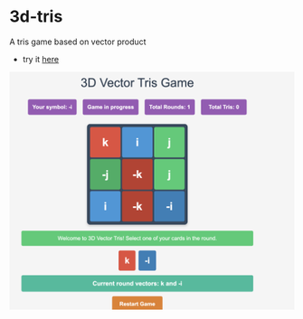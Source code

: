 # 3d-tris
A tris game based on vector product

* try it [here](https://r4hccg.csb.app/)

![demo](screenshot.png)